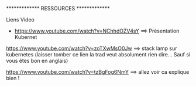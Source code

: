 ************* RESSOURCES *************

Liens Video 
- https://www.youtube.com/watch?v=NChhdOZV4sY ==> Présentation Kubernet

https://www.youtube.com/watch?v=zoTXwMsO0Jw ==> stack lamp sur kubernetes (laisser tomber ce lien la trad veut absolument rien dire... Sauf si vous êtes bon en anglais)

https://www.youtube.com/watch?v=tzBgFog6NmY ==> allez voir ca explique bien !
